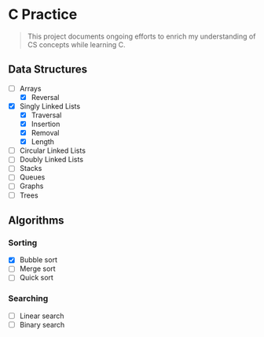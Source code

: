 # C Practice

> This project documents ongoing efforts to enrich my understanding of CS concepts while learning C.

## Data Structures

- [ ] Arrays
  - [x] Reversal
- [x] Singly Linked Lists
  - [x] Traversal
  - [x] Insertion
  - [x] Removal
  - [x] Length
- [ ] Circular Linked Lists
- [ ] Doubly Linked Lists
- [ ] Stacks
- [ ] Queues
- [ ] Graphs
- [ ] Trees

## Algorithms

### Sorting

- [x] Bubble sort
- [ ] Merge sort
- [ ] Quick sort

### Searching

- [ ] Linear search
- [ ] Binary search

